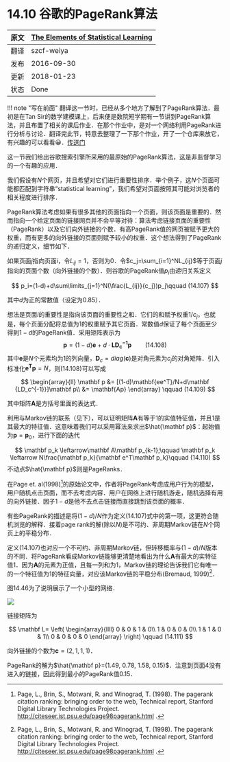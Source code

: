 # 14.10 谷歌的PageRank算法

| 原文   | [The Elements of Statistical Learning](https://esl.hohoweiya.xyz/book/The%20Elements%20of%20Statistical%20Learning.pdf) |
| ---- | ---------------------------------------- |
| 翻译   | szcf-weiya                               |
| 发布 | 2016-09-30 |
|更新|2018-01-23|
|状态|Done|

!!! note "写在前面"
	翻译这一节时，已经从多个地方了解到了PageRank算法．最初是在Tan Sir的数学建模课上，后来便是数院短学期有一节讲到PageRank算法，并且布置了相关的课后作业．在那个作业中，是对一个网络利用PageRank进行分析与讨论．翻译完此节，特意去整理了一下那个作业，开了一个仓库来放它，有兴趣的可以看看:grinning:．[传送门](https://github.com/szcf-weiya/miniPR)

这一节我们给出谷歌搜索引擎所采用的最原始的PageRank算法，这是非监督学习的一个有趣的应用．

我们假设有$N$个网页，并且希望对它们进行重要性排序．举个例子，这$N$个页面可能都匹配到字符串“statistical learning”，我们希望对页面按照其可能对浏览者的相关程度进行排序．

PageRank算法考虑如果有很多其他的页面指向一个页面，则该页面是重要的．然而指向一个给定页面的链接网页并不会平等对待：算法考虑链接页面的重要性（PageRank）以及它们向外链接的个数．有高PageRank值的网页被赋予更大的权重，而有更多的向外链接的页面则赋予较小的权重．这个想法得到了PageRank的递归定义，细节如下．

如果页面$j$指向页面$i$，令$L_{ij}=1$，否则为0．令$c_j=\sum_{i=1}^NL_{ij}$等于页面$j$指向的页面个数（向外链接的个数）．则谷歌的PageRank值$p_i$由递归关系定义

$$
p_i=(1-d)+d\sum\limits_{j=1}^N(\frac{L_{ij}}{c_j})p_j\qquad (14.107)
$$

其中$d$为正的常数值（设定为0.85）．

想法是页面$i$的重要性是指向该页面的重要性之和．它们的和赋予权重$1/c_j$，也就是，每个页面分配将总值为1的权重赋予其它页面．常数值$d$保证了每个页面至少得到$1-d$的PageRank值．采用矩阵表示为
$$
\mathbf p = (1-d)\mathbf e+d\cdot \mathbf {LD_c^{-1}p}\qquad (14.108)
$$
其中$\mathbf e$是$N$个元素均为1的列向量，$\mathbf D_c = diag(\mathbf c)$是对角元素为$c_j$的对角矩阵．引入标准化$\mathbf{e^Tp}=N$，则(14.108)可以写成

$$
\begin{array}{ll}
\mathbf p &= [(1-d)\mathbf{ee^T}/N+d\mathbf {LD_c^{-1}}]\mathbf p\\
&= \mathbf{Ap}
\end{array}
\qquad (14.109)
$$

其中矩阵$\mathbf A$是方括号里面的表达式．

利用与Markov链的联系（见下），可以证明矩阵$\mathbf A$有等于1的实值特征值，并且1是其最大的特征值．这意味着我们可以采用幂法来求出$\hat{\mathbf p}$：起始值为$\mathbf p = \mathbf p_0$，进行下面的迭代

$$
\mathbf p_k \leftarrow\mathbf A\mathbf p_{k-1};\qquad \mathbf p_k \leftarrow N\frac{\mathbf p_k}{\mathbf e^T\mathbf p_k}\qquad (14.110)
$$
不动点$\hat{\mathbf p}$则是PageRanks．

在Page et. al(1998)[^1]的原始论文中，作者将PageRank考虑成用户行为的模型，用户随机点击页面，而不去考虑内容．用户在网络上进行随机游走，随机选择有用的向外链接．因子$1-d$是他不去点击链接而直接跳到该页面的概率．

有些PageRank的描述是将$(1-d)/N$作为定义(14.107)式中的第一项，这更符合随机浏览的解释．接着page rank的解(除以$N$)是不可约、非周期Markov链在$N$个网页上的平稳分布．

定义(14.107)也对应一个不可约、非周期Markov链，但转移概率与$(1-d)/N$版本的不同．将PageRank看成Markov链能够更清楚地看出为什么$\mathbf A$有最大的实特征值1．因为$\mathbf A$的元素为正值，且每一列和为1，Markov链的理论告诉我们它有唯一的一个特征值为1的特征向量，对应该Markov链的平稳分布(Bremaud, 1999)[^1]．

图14.46为了说明展示了一个小型的网络．

![](../img/14/fig14.46.png)

链接矩阵为

$$
\mathbf L=
\left(
  \begin{array}{llll}
  0 & 0 & 1 & 0\\
  1 & 0 & 0 & 0\\
  1 & 1 & 0 & 1\\
  0 & 0 & 0 & 0
  \end{array}
  \right)
  \qquad (14.111)
$$

向外链接的个数为$\mathbf c = (2,1,1,1)$．

PageRank的解为$\hat{\mathbf p}=(1.49, 0.78, 1.58, 0.15)$．注意到页面4没有进入的链接，因此得到最小的PageRank值0.15．

[^1]: Page, L., Brin, S., Motwani, R. and Winograd, T. (1998). The pagerank citation ranking: bringing order to the web, Technical report, Stanford Digital Library Technologies Project. http://citeseer.ist.psu.edu/page98pagerank.html .
[^2]: Bremaud, P. (1999). Markov Chains: Gibbs Fields, Monte Carlo Simulation, and Queues, Springer, New York.
